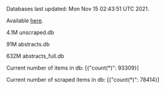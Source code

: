 Databases last updated: Mon Nov 15 02:43:51 UTC 2021. 

Available [here](https://github.com/cbeauhilton/ash-db/releases).

4.1M	unscraped.db

91M	abstracts.db

632M	abstracts_full.db

Current number of items in db:
[{"count(*)": 93309}]

Current number of scraped items in db:
[{"count(*)": 78414}]
